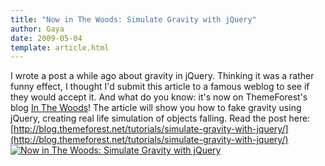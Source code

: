 ```yaml
---
title: "Now in The Woods: Simulate Gravity with jQuery"
author: Gaya
date: 2009-05-04
template: article.html
---
```

I wrote a post a while ago about gravity in jQuery. Thinking it was a rather funny effect, I thought I'd submit this article to a famous weblog to see if they would accept it. And what do you know: it's now on ThemeForest's blog [In The Woods](http://blog.themeforest.net/)! The article will show you how to fake gravity using jQuery, creating real life simulation of objects falling. Read the post here: [http://blog.themeforest.net/tutorials/simulate-gravity-with-jquery/](http://blog.themeforest.net/tutorials/simulate-gravity-with-jquery/) [![Now in The Woods: Simulate Gravity with jQuery](/articles/\/gravitythemeforest.jpg "Now in The Woods: Simulate Gravity with jQuery")](http://www.gayadesign.com/general/now-in-the-woods-simulate-gravity-with-jquery)